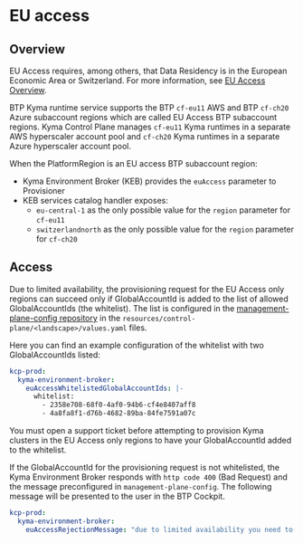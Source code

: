 # EU access

## Overview

EU Access requires, among others, that Data Residency is in the European Economic Area or Switzerland. 
For more information, see [EU Access Overview](https://wiki.one.int.sap/wiki/display/IntBusComp/EU+Access+Overview). 

BTP Kyma runtime service supports the BTP `cf-eu11` AWS and BTP `cf-ch20` Azure subaccount regions which are
called EU Access BTP subaccount regions. 
Kyma Control Plane manages `cf-eu11` Kyma runtimes in a separate AWS hyperscaler account pool and 
`cf-ch20` Kyma runtimes in a separate Azure hyperscaler account pool.

When the PlatformRegion is an EU access BTP subaccount region:
- Kyma Environment Broker (KEB) provides the `euAccess` parameter to Provisioner
- KEB services catalog handler exposes:
  - `eu-central-1` as the only possible value for the `region` parameter for `cf-eu11` 
  - `switzerlandnorth` as the only possible value for the `region` parameter for `cf-ch20`

## Access 
Due to limited availability, the provisioning request for the EU Access only regions can succeed only if GlobalAccountId 
is added to the list of allowed GlobalAccountIds (the whitelist).
The list is configured in the [management-plane-config repository](https://github.tools.sap/kyma/management-plane-config) 
in the `resources/control-plane/<landscape>/values.yaml` files.

Here you can find an example configuration of the whitelist with two GlobalAccountIds listed:
```yaml
kcp-prod:
  kyma-environment-broker:
    euAccessWhitelistedGlobalAccountIds: |-
      whitelist:
        - 2358e708-68f0-4af0-94b6-cf4e8407aff8
        - 4a8fa8f1-d76b-4682-89ba-84fe7591a07c
```

You must open a support ticket before attempting to provision Kyma clusters in the EU Access only regions to have your 
GlobalAccountId added to the whitelist.

If the GlobalAccountId for the provisioning request is not whitelisted, the Kyma Environment Broker responds 
with `http code 400` (Bad Request) and the message preconfigured in `management-plane-config`. 
The following message will be presented to the user in the BTP Cockpit.   
```yaml
kcp-prod:
  kyma-environment-broker:
    euAccessRejectionMessage: "due to limited availability you need to open support ticket before attempting to provision Kyma clusters in EU Access only regions"
```

